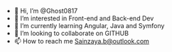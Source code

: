 - 👋 Hi, I’m @Ghost0817
- 👀 I’m interested in Front-end and Back-end Dev
- 🌱 I’m currently learning Angular, Java and Symfony
- 💞️ I’m looking to collaborate on GITHUB
- 📫 How to reach me Sainzaya.b@outlook.com

<!---
Ghost0817/Ghost0817 is a ✨ special ✨ repository because its `README.md` (this file) appears on your GitHub profile.
You can click the Preview link to take a look at your changes.
--->
